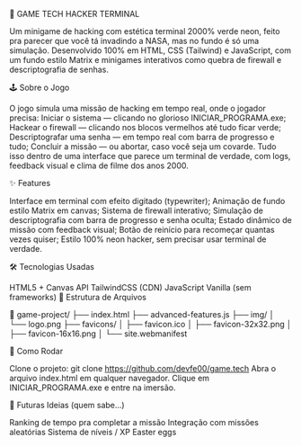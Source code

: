 🧠 GAME TECH HACKER TERMINAL

Um minigame de hacking com estética terminal 2000% verde neon, feito pra parecer que você tá invadindo a NASA, mas no fundo é só uma simulação. Desenvolvido 100% em HTML, CSS (Tailwind) e JavaScript, com um fundo estilo Matrix e minigames interativos como quebra de firewall e descriptografia de senhas.

🕹️ Sobre o Jogo

O jogo simula uma missão de hacking em tempo real, onde o jogador precisa:
Iniciar o sistema — clicando no glorioso INICIAR_PROGRAMA.exe;
Hackear o firewall — clicando nos blocos vermelhos até tudo ficar verde;
Descriptografar uma senha — em tempo real com barra de progresso e tudo;
Concluir a missão — ou abortar, caso você seja um covarde.
Tudo isso dentro de uma interface que parece um terminal de verdade, com logs, feedback visual e clima de filme dos anos 2000.

✨ Features

Interface em terminal com efeito digitado (typewriter);
Animação de fundo estilo Matrix em canvas;
Sistema de firewall interativo;
Simulação de descriptografia com barra de progresso e senha oculta;
Estado dinâmico de missão com feedback visual;
Botão de reinício para recomeçar quantas vezes quiser;
Estilo 100% neon hacker, sem precisar usar terminal de verdade.

🛠️ Tecnologias Usadas

HTML5 + Canvas API
TailwindCSS (CDN)
JavaScript Vanilla (sem frameworks)
📂 Estrutura de Arquivos

📁 game-project/
├── index.html
├── advanced-features.js
├── img/
│   └── logo.png
├── favicons/
│   ├── favicon.ico
│   ├── favicon-32x32.png
│   ├── favicon-16x16.png
│   └── site.webmanifest

🚀 Como Rodar

Clone o projeto:
git clone https://github.com/devfe00/game.tech
Abra o arquivo index.html em qualquer navegador.
Clique em INICIAR_PROGRAMA.exe e entre na imersão.

🧪 Futuras Ideias (quem sabe...)

Ranking de tempo pra completar a missão
Integração com missões aleatórias
Sistema de níveis / XP
Easter eggs
